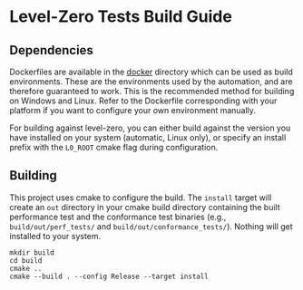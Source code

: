# Level-Zero Tests Build Guide

## Dependencies

Dockerfiles are available in the [docker](./docker) directory which can be used
as build environments. These are the environments used by the automation, and
are therefore guaranteed to work. This is the recommended method for building on
Windows and Linux. Refer to the Dockerfile corresponding with your platform if
you want to configure your own environment manually.

For building against level-zero, you can either build against the version you
have installed on your system (automatic, Linux only), or specify an install
prefix with the `L0_ROOT` cmake flag during configuration.

## Building

This project uses cmake to configure the build. The `install` target will create
an `out` directory in your cmake build directory containing the built
performance test and the conformance test binaries (e.g.,
`build/out/perf_tests/` and `build/out/conformance_tests/`). Nothing will get
installed to your system.

```
mkdir build
cd build
cmake ..
cmake --build . --config Release --target install
```
